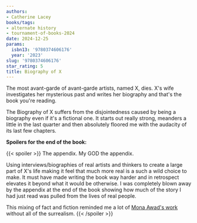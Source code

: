 ```yaml
---
authors:
- Catherine Lacey
books/tags:
- alternate history
- tournament-of-books-2024
date: 2024-12-25
params:
  isbn13: '9780374606176'
  year: '2023'
slug: '9780374606176'
star_rating: 5
title: Biography of X
---
```


The most avant-garde of avant-garde artists, named X, dies. X's wife investigates her mysterious past and writes her biography and that's the book you're reading.

<!--more-->

The Biography of X suffers from the disjointedness caused by being a biography even if it's a fictional one. It starts out really strong, meanders a little in the last quarter and then absolutely floored me with the audacity of its last few chapters.

**Spoilers for the end of the book:**

{{< spoiler >}}
The appendix. My GOD the appendix.

Using interviews/biographies of real artists and thinkers to create a large part of X's life making it feel that much more real is a such a wild choice to make. It must have made writing the book way harder and in retrospect elevates it beyond what it would be otherwise. I was completely blown away by the appendix at the end of the book showing how much of the story I had just read was pulled from the lives of real people.

This mixing of fact and fiction reminded me a lot of [Mona Awad's work](/authors/mona-awad/) without all of the surrealism.
{{< /spoiler >}}